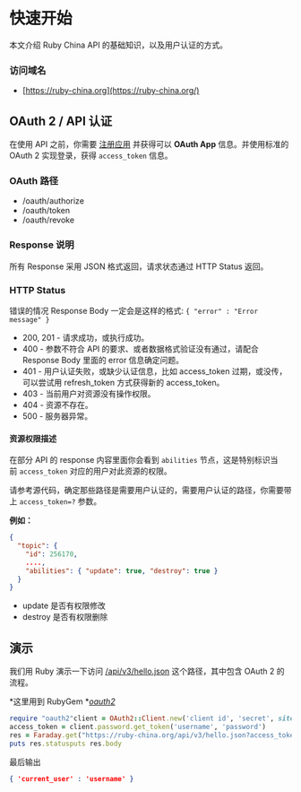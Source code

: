 # 快速开始

本文介绍 Ruby China API 的基础知识，以及用户认证的方式。

### 访问域名

* [https://ruby-china.org](https://ruby-china.org/)

## OAuth 2 / API 认证

在使用 API 之前，你需要 [注册应用](https://ruby-china.org/oauth/applications/new) 并获得可以 **OAuth App** 信息。并使用标准的 OAuth 2 实现登录，获得 `access_token` 信息。

### OAuth 路径

* /oauth/authorize
* /oauth/token
* /oauth/revoke

### Response 说明

所有 Response 采用 JSON 格式返回，请求状态通过 HTTP Status 返回。

### HTTP Status

错误的情况 Response Body 一定会是这样的格式: `{ "error" : "Error message" }`

* 200, 201 - 请求成功，或执行成功。
* 400 - 参数不符合 API 的要求、或者数据格式验证没有通过，请配合 Response Body 里面的 error 信息确定问题。
* 401 - 用户认证失败，或缺少认证信息，比如 access_token 过期，或没传，可以尝试用 refresh_token 方式获得新的 access_token。
* 403 - 当前用户对资源没有操作权限。
* 404 - 资源不存在。
* 500 - 服务器异常。

#### 资源权限描述

在部分 API 的 response 内容里面你会看到 `abilities` 节点，这是特别标识当前 `access_token` 对应的用户对此资源的权限。

请参考源代码，确定那些路径是需要用户认证的，需要用户认证的路径，你需要带上 `access_token=?` 参数。

**例如：**

```json
{
  "topic": {
    "id": 256170,
    ....,
    "abilities": { "update": true, "destroy": true }
  }
}
```

* update 是否有权限修改
* destroy 是否有权限删除

## 演示

我们用 Ruby 演示一下访问 [/api/v3/hello.json](root) 这个路径，其中包含 OAuth 2 的流程。

*这里用到 RubyGem *[*oauth2*](https://github.com/intridea/oauth2)


```ruby
require "oauth2"client = OAuth2::Client.new('client id', 'secret', site: 'https://ruby-china.org')
access_token = client.password.get_token('username', 'password')
res = Faraday.get("https://ruby-china.org/api/v3/hello.json?access_token=#{access_token.token}")
puts res.statusputs res.body
```

最后输出

```json
{ 'current_user' : 'username' }
```




